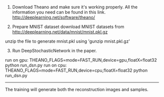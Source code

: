 1. Download Theano and make sure it's working properly. 
All the information you need can be found in this link.
http://deeplearning.net/software/theano/

2. Prepare MNIST dataset
download MNIST datasets from http://deeplearning.net/data/mnist/mnist.pkl.gz

unzip the file to generate mnist.pkl using 'gunzip mnist.pkl.gz'

3. Run DeepStochasticNetwork in the paper.

run on gpu: THEANO_FLAGS=mode=FAST_RUN,device=gpu,floatX=float32 python run_dsn.py
run on cpu: THEANO_FLAGS=mode=FAST_RUN,device=cpu,floatX=float32 python run_dsn.py

---------------------------
The training will generate both the reconstruction images and samples.  

